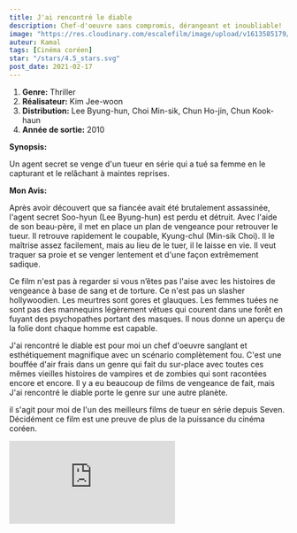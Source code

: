 ```yaml
---
title: J'ai rencontré le diable
description: Chef-d'oeuvre sans compromis, dérangeant et inoubliable!
image: "https://res.cloudinary.com/escalefilm/image/upload/v1613585179/devil_bepx7e.jpg"
auteur: Kamal
tags: [Cinéma coréen]
star: "/stars/4.5_stars.svg"
post_date: 2021-02-17
---
```


1. **Genre:** Thriller
2. **Réalisateur:** Kim Jee-woon
3. **Distribution:** Lee Byung-hun, Choi Min-sik, Chun Ho-jin, Chun Kook-haun
4. **Année de sortie:** 2010

**Synopsis:**

Un agent secret se venge d'un tueur en série qui a tué sa femme en le capturant et le relâchant à maintes reprises.

**Mon Avis:**

Après avoir découvert que sa fiancée avait été brutalement assassinée, l'agent secret Soo-hyun (Lee Byung-hun) est perdu et détruit. Avec l'aide de son beau-père, il met en place un plan de vengeance pour retrouver le tueur. Il retrouve rapidement le coupable, Kyung-chul (Min-sik Choi). Il le maîtrise assez facilement, mais au lieu de le tuer, il le laisse en vie. Il veut traquer sa proie et se venger lentement et d'une façon extrêmement sadique.

Ce film n'est pas à regarder si vous n’êtes pas l'aise avec les histoires de vengeance à base de sang et de torture. Ce n'est pas un slasher hollywoodien. Les meurtres sont gores et glauques. Les femmes tuées ne sont pas des mannequins légèrement vêtues qui courent dans une forêt en fuyant des psychopathes portant des masques. Il nous donne un aperçu de la folie dont chaque homme est capable.

J'ai rencontré le diable est pour moi un chef d'oeuvre sanglant et esthétiquement magnifique avec un scénario complètement fou. C'est une bouffée d'air frais dans un genre qui fait du sur-place avec toutes ces mêmes vieilles histoires de vampires et de zombies qui sont racontées encore et encore. Il y a eu beaucoup de films de vengeance de fait, mais J'ai rencontré le diable  porte le genre sur  une autre planète.

il s'agit pour moi de l'un des meilleurs films de tueur en série depuis Seven. Décidément ce film est une preuve de plus de la puissance du cinéma coréen.

<div>
    <iframe src="https://www.youtube.com/embed/LWDbHVNrzyM" frameborder="0" allow="accelerometer; autoplay; clipboard-write; encrypted-media; gyroscope; picture-in-picture" allowfullscreen></iframe>
</div>